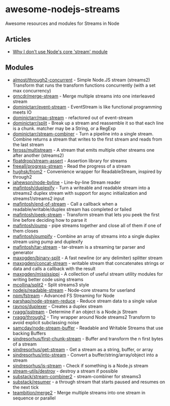 # awesome-nodejs-streams
Awesome resources and modules for Streams in Node

## Articles

- [Why I don't use Node's core 'stream' module](https://r.va.gg/2014/06/why-i-dont-use-nodes-core-stream-module.html)

## Modules

- [almost/through2-concurrent](https://github.com/almost/through2-concurrent) - Simple Node.JS stream (streams2) Transform that runs the transform functions concurrently (with a set max concurrency)
- [grncdr/merge-stream](https://github.com/grncdr/merge-stream) - Merge multiple streams into one interleaved stream
- [dominictarr/event-stream](https://github.com/dominictarr/event-stream) - EventStream is like functional programming meets IO
- [dominictarr/map-stream](https://github.com/dominictarr/map-stream) - refactored out of event-stream
- [dominictarr/split](https://github.com/dominictarr/split) - Break up a stream and reassemble it so that each line is a chunk. matcher may be a String, or a RegExp
- [dominictarr/stream-combiner](https://github.com/dominictarr/stream-combiner) - Turn a pipeline into a single stream. Combine returns a stream that writes to the first stream and reads from the last stream
- [feross/multistream](https://github.com/feross/multistream) - A stream that emits multiple other streams one after another (streams2)
- [floatdrop/stream-assert](https://github.com/floatdrop/stream-assert) - Assertion library for streams
- [freeall/progress-stream](https://github.com/freeall/progress-stream) - Read the progress of a stream
- [hughsk/from2](https://github.com/hughsk/from2) - Convenience wrapper for ReadableStream, inspired by through2
- [jahewson/node-byline](https://github.com/jahewson/node-byline) - Line-by-line Stream reader
- [mafintosh/duplexify](https://github.com/mafintosh/duplexify) - Turn a writeable and readable stream into a streams2 duplex stream with support for async initialization and streams1/streams2 input
- [mafintosh/end-of-stream](https://github.com/mafintosh/end-of-stream) - Call a callback when a readable/writable/duplex stream has completed or failed
- [mafintosh/peek-stream](https://github.com/mafintosh/peek-stream) - Transform stream that lets you peek the first line before deciding how to parse it
- [mafintosh/pump](https://github.com/mafintosh/pump) - pipe streams together and close all of them if one of them closes
- [mafintosh/pumpify](https://github.com/) - Combine an array of streams into a single duplex stream using pump and duplexify
- [mafintosh/tar-stream](https://github.com/mafintosh/tar-stream) - tar-stream is a streaming tar parser and generator
- [maxogden/binary-split](https://github.com/maxogden/binary-split) - A fast newline (or any delimiter) splitter stream
- [maxogden/concat-stream](https://github.com/maxogden/concat-stream) - writable stream that concatenates strings or data and calls a callback with the result
- [maxogden/mississippi](https://github.com/maxogden/mississippi) - A collection of useful stream utility modules for writing better code using streams
- [mcollina/split2](https://github.com/mcollina/split2) - Split streams3 style
- [nodejs/readable-stream](https://github.com/nodejs/readable-stream) - Node-core streams for userland
- [npm/fstream](https://github.com/npm/fstream) - Advanced FS Streaming for Node
- [parshap/node-stream-reduce](https://github.com/parshap/node-stream-reduce) - Reduce stream data to a single value
- [raynos/duplexer](https://github.com/raynos/duplexer) - Creates a duplex stream
- [rvagg/isstream](https://github.com/rvagg/isstream) - Determine if an object is a Node.js Stream
- [rvagg/through2](https://github.com/rvagg/through2) - Tiny wrapper around Node streams2 Transform to avoid explicit subclassing noise
- [samcday/node-stream-buffer](https://github.com/samcday/node-stream-buffer) - Readable and Writable Streams that use backing Buffers
- [sindresorhus/first-chunk-stream](https://github.com/sindresorhus/first-chunk-stream) - Buffer and transform the n first bytes of a stream
- [sindresorhus/get-stream](https://github.com/sindresorhus/get-stream) - Get a stream as a string, buffer, or array
- [sindresorhus/into-stream](https://github.com/sindresorhus/into-stream) - Convert a buffer/string/array/object into a stream
- [sindresorhus/is-stream](https://github.com/sindresorhus/is-stream) - Check if something is a Node.js stream
- [stream-utils/destroy](https://github.com/stream-utils/destroy) - destroy a stream if possible
- [substack/stream-combiner2](https://github.com/substack/stream-combiner2) - stream-combiner for streams3
- [substack/resumer](https://github.com/substack/resumer) - a through stream that starts paused and resumes on the next tick
- [teambition/merge2](https://github.com/teambition/merge2) - Merge multiple streams into one stream in sequence or parallel
